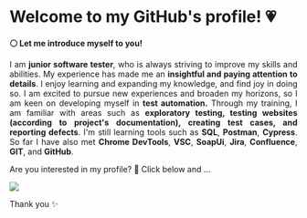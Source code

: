 <h1><b>Welcome to my GitHub's profile! 💗 </b></h1> 
<p><b> ⚪ Let me introduce myself to you!</b></p>
<p></p>
<p align="justify"> 
I am <b> junior software tester</b>, who is always striving to improve my skills and abilities. My experience has made me an <b>insightful and paying attention to details</b>. I enjoy learning and expanding my knowledge, and find joy in doing so. I am excited to pursue new experiences and broaden my horizons, so I am keen on developing myself in <b>test automation.</b> Through my training, I am familiar with areas such as <b>exploratory testing, testing websites (according to project's documentation), creating test cases, and reporting defects</b>. I'm still learning tools such as <b>SQL</b>, <b>Postman</b>, <b>Cypress</b>. So far I have also met <b>Chrome DevTools</b>, <b>VSC</b>, <b>SoapUi</b>, <b>Jira</b>, <b>Confluence</b>, <b>GIT</b>, and <b>GitHub</b>. 
 
<p>Are you interested in my profile? &#129300; Click below and ... </p>

<a href="https://github.com/amiszkiel/MY-PORTFOLIO"><img src="https://user-images.githubusercontent.com/117541170/236679899-6f58178a-3027-4d60-a144-5d1e82e7828f.jpg"></a>

<a> Thank you &#x2728; </a>
<!--<a href="https://github.com/amiszkiel/MY-PORTFOLIO"> &#x2728;  </a>
<!--
**amiszkiel/amiszkiel** is a ✨ _special_ ✨ repository because its `README.md` (this file) appears on your GitHub profile.

Here are some ideas to get you started:

- 🔭 I’m currently working on ...
- 🌱 I’m currently learning ...
- 👯 I’m looking to collaborate on ...
- 🤔 I’m looking for help with ...
- 💬 Ask me about ...
- 📫 How to reach me: ...
- 😄 Pronouns: ...
- ⚡ Fun fact: ...
-->
